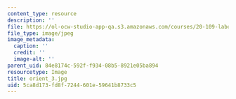 ```yaml
---
content_type: resource
description: ''
file: https://ol-ocw-studio-app-qa.s3.amazonaws.com/courses/20-109-laboratory-fundamentals-in-biological-engineering-spring-2010/5ca8d173fd8f7244601e59641b8733c5_orient_3.jpg
file_type: image/jpeg
image_metadata:
  caption: ''
  credit: ''
  image-alt: ''
parent_uid: 84e8174c-592f-f934-08b5-8921e05ba894
resourcetype: Image
title: orient_3.jpg
uid: 5ca8d173-fd8f-7244-601e-59641b8733c5
---
```

